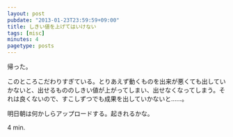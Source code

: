 ```yaml
---
layout: post
pubdate: "2013-01-23T23:59:59+09:00"
title: しきい値を上げてはいけない
tags: [misc]
minutes: 4
pagetype: posts
---
```

帰った。

このところこだわりすぎている。とりあえず動くものを出来が悪くても出していかないと、出せるもののしきい値が上がってしまい、出せなくなってしまう。それは良くないので、すこしずつでも成果を出していかないと……。

明日朝は何かしらアップロードする。起きれるかな。

4 min.
